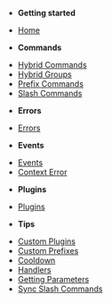 <!-- docs/_sidebar.md -->

- **Getting started**
* [Home](/)

- **Commands**
* [Hybrid Commands](commands/hybrid.md)
* [Hybrid Groups](commands/hybrid_group.md)
* [Prefix Commands](commands/prefix.md)
* [Slash Commands](commands/slash.md)

- **Errors**
* [Errors](errors/errors.md)

- **Events**
* [Events](events/events.md)
* [Context Error](events/context_error.md)

- **Plugins**
* [Plugins](plugins/plugins.md)

- **Tips**
* [Custom Plugins](tips/custom_plugins.md)
* [Custom Prefixes](tips/prefixes.md)
* [Cooldown](tips/cooldown.md)
* [Handlers](tips/handlers.md)
* [Getting Parameters](tips/parameters.md)
* [Sync Slash Commands](tips/sync_slash.md)